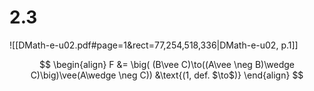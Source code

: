 
# 2.3
![[DMath-e-u02.pdf#page=1&rect=77,254,518,336|DMath-e-u02, p.1]]

$$
\begin{align}
F &= \big( (B\vee C)\to((A\vee \neg B)\wedge C)\big)\vee(A\wedge \neg C)) &\text{(1, def. $\to$)}
\end{align}
$$